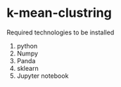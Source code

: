 # k-mean-clustring

Required technologies to be installed 

1. python
2. Numpy
3. Panda
4. sklearn
5. Jupyter notebook
